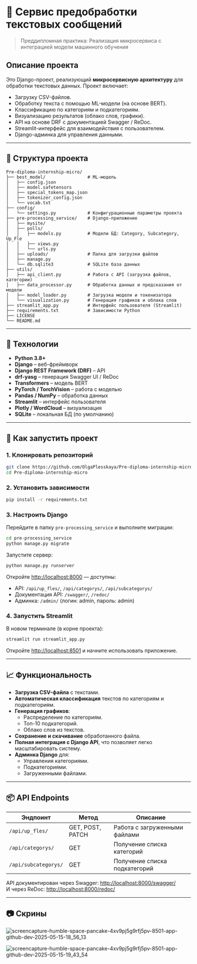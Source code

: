 # 🧠 Сервис предобработки текстовых сообщений  
> Преддипломная практика: Реализация микросервиса с интеграцией модели машинного обучения

## Описание проекта

Это Django-проект, реализующий **микросервисную архитектуру** для обработки текстовых данных. Проект включает:
- Загрузку CSV-файлов.
- Обработку текста с помощью ML-модели (на основе BERT).
- Классификацию по категориям и подкатегориям.
- Визуализацию результатов (облако слов, графики).
- API на основе DRF с документацией Swagger / ReDoc.
- Streamlit-интерфейс для взаимодействия с пользователем.
- Django-админка для управления данными.

---

## 📁 Структура проекта

```
Pre-diploma-internship-micro/
├── best_model/                # ML-модель
│   ├── config.json
│   ├── model.safetensors
│   ├── special_tokens_map.json
│   ├── tokenizer_config.json
│   └── vocab.txt
├── config/
│   └── settings.py            # Конфигурационные параметры проекта
├── pre-processing_service/    # Django-приложение
│   ├── mysite/
│   ├── polls/
│   │   ├── models.py          # Модели БД: Category, Subcategory, Up_Fle
│   │   ├── views.py          
│   │   └── urls.py
│   ├── uploads/               # Папка для загрузки файлов
│   ├── manage.py
│   └── db.sqlite3             # SQLite база данных
├── utils/
│   ├── api_client.py          # Работа с API (загрузка файлов, категории)
│   ├── data_processor.py      # Обработка данных и предсказания от модели
│   ├── model_loader.py        # Загрузка модели и токенизатора
│   └── visualization.py       # Генерация графиков и облака слов
├── streamlit_app.py           # Интерфейс пользователя (Streamlit)
├── requirements.txt           # Зависимости Python
├── LICENSE
└── README.md
```

---

## 🔧 Технологии

- **Python 3.8+**
- **Django** – веб-фреймворк
- **Django REST Framework (DRF)** – API
- **drf-yasg** – генерация Swagger UI / ReDoc
- **Transformers** – модель BERT
- **PyTorch / TorchVision** – работа с моделью
- **Pandas / NumPy** – обработка данных
- **Streamlit** – интерфейс пользователя
- **Plotly / WordCloud** – визуализация
- **SQLite** – локальная БД (по умолчанию)

---

## 🚀 Как запустить проект

### 1. Клонировать репозиторий

```bash
git clone https://github.com/OlgaPlesskaya/Pre-diploma-internship-micro.git
cd Pre-diploma-internship-micro
```

### 2. Установить зависимости

```bash
pip install -r requirements.txt
```

### 3. Настроить Django

Перейдите в папку `pre-processing_service` и выполните миграции:

```bash
cd pre-processing_service
python manage.py migrate
```

Запустите сервер:

```bash
python manage.py runserver
```

Откройте [http://localhost:8000](http://localhost:8000) — доступны:
- API: `/api/up_fles/`, `/api/categorys/`, `/api/subcategorys/`
- Документация API: `/swagger/`, `/redoc/`
- Админка: `/admin/` (логин: admin, пароль: admin)

### 4. Запустить Streamlit

В новом терминале (в корне проекта):

```bash
streamlit run streamlit_app.py
```

Откройте [http://localhost:8501](http://localhost:8501) и начните использовать приложение.

---

## 📈 Функциональность

- **Загрузка CSV-файла** с текстами.
- **Автоматическая классификация** текстов по категориям и подкатегориям.
- **Генерация графиков**:
  - Распределение по категориям.
  - Топ-10 подкатегорий.
  - Облако слов из текстов.
- **Сохранение и скачивание** обработанного файла.
- **Полная интеграция с Django API**, что позволяет легко масштабировать систему.
- **Админка Django** для:
  - Управления категориями.
  - Подкатегориями.
  - Загруженными файлами.

---

## 📦 API Endpoints

| Эндпоинт | Метод | Описание |
|---------|-------|----------|
| `/api/up_fles/` | GET, POST, PATCH | Работа с загруженными файлами |
| `/api/categorys/` | GET | Получение списка категорий |
| `/api/subcategorys/` | GET | Получение списка подкатегорий |

API документирован через Swagger: [http://localhost:8000/swagger/](http://localhost:8000/swagger/)  
И через ReDoc: [http://localhost:8000/redoc/](http://localhost:8000/redoc/)

---

## 📷 Скрины

![screencapture-humble-space-pancake-4xv9pj5g9rfj5pv-8501-app-github-dev-2025-05-15-18_56_13](https://github.com/user-attachments/assets/57d410fa-9d88-4daf-a4bd-9324ea2adc1a)

![screencapture-humble-space-pancake-4xv9pj5g9rfj5pv-8501-app-github-dev-2025-05-15-19_43_54](https://github.com/user-attachments/assets/ca576d68-f4b4-4be7-85c7-d715b553ce06)


